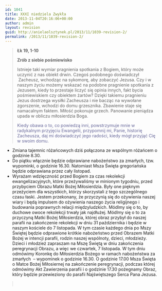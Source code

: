 ```yaml
---
id: 1041
title: XXXI niedziela Zwykła
date: 2013-11-04T20:16:06+00:00
author: admin
layout: revision
guid: http://anielaolsztynek.pl/2013/11/1039-revision-2/
permalink: /2013/11/1039-revision-2/
---
```

> **Łk 19, 1-10**
> 
> **Zrób z siebie pośmiewisko**
> 
> Istnieje taki wymiar pragnienia spotkania z Bogiem, który może uczynić z nas obiekt drwin. Czegoś podobnego doświadczył  Zacheusz, wchodząc na sykomorę, aby zobaczyć Jezusa. Czy i w naszym życiu możemy wskazać na podobne pragnienie spotkania z Jezusem, kiedy to przestaje liczyć się opinia innych, fakt bycia pośmiewiskiem czy obiektem żartów? Dzięki takiemu pragnieniu Jezus dostrzega wysiłki Zacheusza i nie bacząc na wywołane zgorszenie, wchodzi do domu grzesznika. Zbawienie staje się namacalnym faktem. Miłość pokonuje grzech. Panowanie pieniądza upada w obliczu miłosierdzia Boga.
> 
> <span style="color: #666699;">Kiedy obawa o to, co powiedzą inni, powstrzymuje mnie w radykalnym przyjęciu Ewangelii, przypomnij mi, Panie, historię Zacheusza, daj mi doświadczyć jego radości, kiedy mógł przyjąć Cię w swoim domu.</span>

  * Zmiana tajemnic różańcowych dziś połączona ze wspólnym różańcem o godzinie 8.30.
  * Do piątku włącznie będzie odprawiane nabożeństwo za zmarłych, tzw. wypominki, o godzinie 16.30. Natomiast Msza Święta gregoriańska będzie odprawiana przez cały listopad.
  * Wyrażam wdzięczność przed Bogiem za czas rekolekcji ewangelizacyjnych, które przeżywaliśmy w minionym tygodniu, przed przybyciem Obrazu Matki Bożej Miłosierdzia. Były one pięknym przeżyciem dla wszystkich, którzy skorzystali z tego szczególnego czasu łaski. Jestem przekonany, że przyczynią się do ożywienia naszej wiary i będą impulsem do ożywienia naszego życia religijnego i budowania poprawnych relacji międzyludzkich. Módlmy się o to, by duchowe owoce rekolekcji trwały jak najdłużej. Módlmy się o to za przyczyną Matki Bożej Miłosierdzia, której obraz przybył do naszej parafii na zakończenie rekolekcji w dniu 31 października i będzie w naszym kościele do 7 listopada. W tym czasie każdego dnia po Mszy Świętej będzie odprawione krótkie nabożeństwo przed Obrazem Matki Bożej w intencji parafii, rodzin naszej wspólnoty, dzieci, młodzieży. Dzieci i młodzież zapraszam na Mszę Świętą w dniu zakończenia peregrynacji Obrazu, a więc we czwartek, 7 listopada. W tym dniu odmówimy Koronkę do Miłosierdzia Bożego w ramach nabożeństwa za zmarłych  &#8211; wypominek o godzinie 16.30. O godzinie 17.00 Msza Święta o Matce Bożej Miłosiernej na zakończenie peregrynacji, podczas której odmówimy Akt Zawierzenia parafii i o godzinie 17.30 pożegnamy Obraz, który będzie przewieziony do parafii Najświętszego Serca Pana Jezusa.

> <span style="color: #666699;"><br /> </span>